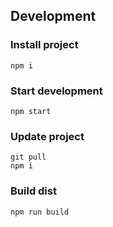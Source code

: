 ## Development

### Install project
```
npm i
```

### Start development
```
npm start
```

### Update project
```
git pull
npm i
```

### Build dist
```
npm run build
```